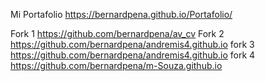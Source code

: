 
Mi Portafolio https://bernardpena.github.io/Portafolio/

Fork 1 https://github.com/bernardpena/av_cv
Fork 2 https://github.com/bernardpena/andremis4.github.io
fork 3 https://github.com/bernardpena/andremis4.github.io
fork 4 https://github.com/bernardpena/m-Souza.github.io

